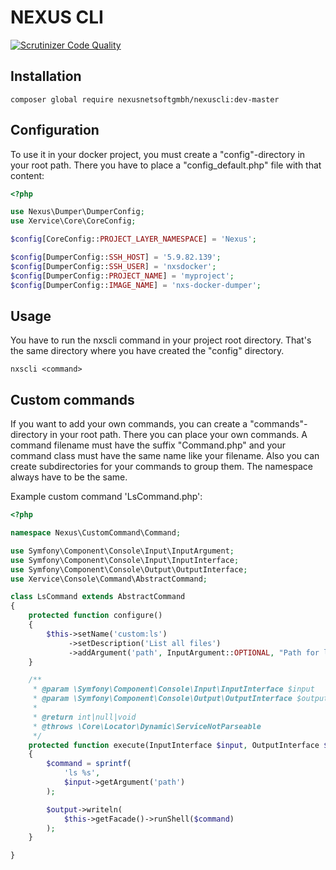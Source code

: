 NEXUS CLI
================

[![Scrutinizer Code Quality](https://scrutinizer-ci.com/g/nexusnetsoftgmbh/nexuscli/badges/quality-score.png)](https://scrutinizer-ci.com/g/nexusnetsoftgmbh/nexuscli)

Installation
------------

```
composer global require nexusnetsoftgmbh/nexuscli:dev-master
```


Configuration
--------------

To use it in your docker project, you must create a "config"-directory in your root path.
There you have to place a "config_default.php" file with that content:
```php
<?php

use Nexus\Dumper\DumperConfig;
use Xervice\Core\CoreConfig;

$config[CoreConfig::PROJECT_LAYER_NAMESPACE] = 'Nexus';

$config[DumperConfig::SSH_HOST] = '5.9.82.139';
$config[DumperConfig::SSH_USER] = 'nxsdocker';
$config[DumperConfig::PROJECT_NAME] = 'myproject';
$config[DumperConfig::IMAGE_NAME] = 'nxs-docker-dumper';
```

Usage
--------
You have to run the nxscli command in your project root directory. That's the same directory where you have created the "config" directory.
```
nxscli <command>
```


Custom commands
----------------
If you want to add your own commands, you can create a "commands"-directory in your root path.
There you can place your own commands. A command filename must have the suffix "Command.php" and your command class must have the same name like your filename.
Also you can create subdirectories for your commands to group them. The namespace always have to be the same.

Example custom command 'LsCommand.php':
```php
<?php

namespace Nexus\CustomCommand\Command;

use Symfony\Component\Console\Input\InputArgument;
use Symfony\Component\Console\Input\InputInterface;
use Symfony\Component\Console\Output\OutputInterface;
use Xervice\Console\Command\AbstractCommand;

class LsCommand extends AbstractCommand
{
    protected function configure()
    {
        $this->setName('custom:ls')
             ->setDescription('List all files')
             ->addArgument('path', InputArgument::OPTIONAL, "Path for listing files", './');
    }

    /**
     * @param \Symfony\Component\Console\Input\InputInterface $input
     * @param \Symfony\Component\Console\Output\OutputInterface $output
     *
     * @return int|null|void
     * @throws \Core\Locator\Dynamic\ServiceNotParseable
     */
    protected function execute(InputInterface $input, OutputInterface $output)
    {
        $command = sprintf(
            'ls %s',
            $input->getArgument('path')
        );

        $output->writeln(
            $this->getFacade()->runShell($command)
        );
    }

}
```